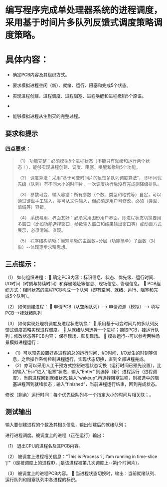 # 编写程序完成单处理器系统的进程调度，采用基于时间片多队列反馈式调度策略调度策略。
# 具体内容：

- 确定PCB内容及其组织方式。

- 要求模拟进程空闲（新）、就绪、运行、阻塞和完成5个状态。

- 实现进程创建、进程调度、进程阻塞、进程唤醒和进程撤销5个原语。
- 
- 能够模拟进程从生到灭的完整过程。
## 要求和提示

### 四点要求：

> （1）	功能完整：必须模拟5个进程状态（不能只有就绪和运行两个状态！）、能够实现进程创建、调度、阻塞、唤醒和撤销5个功能。
> 
> （2）	调度算法：采用“基于可变时间片的反馈多队列调度算法”， 即不同优先级（队列）有不同大小的时间片，一次调度执行后没有完成则降级排队。
> 
> （3）	参数可变、输入容错：所有参数（个数、类型和格式等）自定，可以通过键盘手工输入，亦可从文件输入，但必须是用户可修改、必须（类型、值域等）容错。
> 
> （4）	系统易用、界面友好：必须采用图形用户界面，即进程状态切换要用多窗口（比如功能选择窗口、参数输入窗口和结果输出窗口等）或动画方式展示，必须清晰、直观。
> 
> （5）	程序结构清晰：简短清晰的主函数+分层（功能简单）子函数（对象）--体现逐步求精思想。
## 三点提示：

（1）	如何组织进程：
	确定PCB内容：标识信息、状态、优先级、运行时间、I/O时间（时刻与持续时间）和存储地址等信息、现场信息、管理信息。
	PCB组织方式：相同状态的进程PCB构成一个队列（即有空闲、就绪、运行、阻塞和完成5个队列）。

（2）	如何创建进程：
	申请PCB（从空闲队列）—> 申请资源（模拟）—> 填写PCB—>挂就绪队列

（3）	如何实现处理机调度及进程状态切换：
	采用基于可变时间片的多队列反馈式调度策略实现进程调度。
	从就绪队列选择一个进程；摘取PCB，挂运行队列；修改状态等PCB内容； 保存现场、恢复现场。
	模拟运行--可以参考两种场景模拟进程运行：

- （1）可以预先设置好各进程的总的运行时间、I/O时间、I/O发生的时刻等信息，之后操作系统控制进程运行，实现状态切换，直到全部进程完成。
- （2）亦可以采用人工干预方式控制进程状态切换（运行时间已预先设置），比如输入“Esc”进入“阻塞”状态，输入“Enter” 则选择（新）进程运行（进程调度），当前进程回到就绪状态;输入“wakeup”,再选择阻塞进程，则被选中的阻塞进程回到就绪状态；输入“finished”，当前进程运行结束，回到完成状态。

修改（剩余）运行时间：每个优先级队列与一个指定大小的时间片相关联；。
## 测试输出

输入要创建进程的个数及其相关信息，输出创建后的就绪队列；

进行进程调度。被调度上的进程（正在运行）输出：

（1）	退出CPU的进程名及其PCB内容。

（2）	被调度上进程相关信息：“This is Process ‘i’, I’am running in time-slice ‘j’”（i是被调度上的进程ID，j是该进程被第几次调度上--第j个时间片）。

（3）	被调度上的进程PCB内容。 
	当进程状态切换时，输出：当前就绪队列、运行队列和阻塞队列中各进程的标识。

